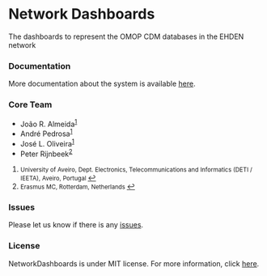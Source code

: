 # Network Dashboards
The dashboards to represent the OMOP CDM databases in the EHDEN network

### Documentation

More documentation about the system is available [here](https://github.com/EHDEN/NetworkDashboards/wiki).

### Core Team
* João R. Almeida<sup id="a1">[1](#f1)</sup>
* André Pedrosa<sup id="a1">[1](#f1)</sup>
* José L. Oliveira<sup id="a1">[1](#f1)</sup>
* Peter Rijnbeek<sup id="a2">[2](#f2)</sup>

 1. <small id="f1"> University of Aveiro, Dept. Electronics, Telecommunications and Informatics (DETI / IEETA), Aveiro, Portugal </small> [↩](#a1)
2. <small id="f4"> Erasmus MC, Rotterdam, Netherlands  </small> [↩](#a4)

### Issues
Please let us know if there is any
[issues](https://github.com/EHDEN/NetworkDashboards/issues).

### License
NetworkDashboards is under MIT license. For more information, click
[here](https://opensource.org/licenses/MIT).
